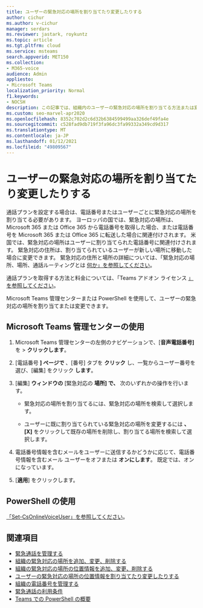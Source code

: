 ```yaml
---
title: ユーザーの緊急対応の場所を割り当てたり変更したりする
author: cichur
ms.author: v-cichur
manager: serdars
ms.reviewer: jastark, roykuntz
ms.topic: article
ms.tgt.pltfrm: cloud
ms.service: msteams
search.appverid: MET150
ms.collection:
- M365-voice
audience: Admin
appliesto:
- Microsoft Teams
localization_priority: Normal
f1.keywords:
- NOCSH
description: この記事では、組織内のユーザーの緊急対応の場所を割り当てる方法または変更する方法について学習します。
ms.custom: seo-marvel-apr2020
ms.openlocfilehash: 8352c702d2c6d32b6384599499aa326def49fa4e
ms.sourcegitcommit: c528fad9db719f3fa96dc3fa99332a349cd9d317
ms.translationtype: MT
ms.contentlocale: ja-JP
ms.lasthandoff: 01/12/2021
ms.locfileid: "49809567"
---
```

# <a name="assign-or-change-an-emergency-location-for-a-user"></a>ユーザーの緊急対応の場所を割り当てたり変更したりする

通話プランを設定する場合は、電話番号またはユーザーごとに緊急対応の場所を割り当てる必要があります。 ヨーロッパの国では、緊急対応の場所は、Microsoft 365 または Office 365 から電話番号を取得した場合、または電話番号を Microsoft 365 または Office 365 に転送した場合に関連付けされます。 米国では、緊急対応の場所はユーザーに割り当てられた電話番号に関連付けされます。 緊急対応の住所は、割り当てられているユーザーが新しい場所に移動した場合に変更できます。 緊急対応の住所と場所の詳細については、「緊急対応の場所、場所、通話ルーティングとは [何か」を参照してください](/microsoftteams/what-are-emergency-locations-addresses-and-call-routing)。
  
通話プランを取得する方法と料金については、「Teams アドオン ライセンス [」を参照してください](https://docs.microsoft.com/microsoftteams/teams-add-on-licensing/microsoft-teams-add-on-licensing)。
  
Microsoft Teams 管理センターまたは PowerShell を使用して、ユーザーの緊急対応の場所を割り当てまたは変更できます。

## <a name="using-the-microsoft-teams-admin-center"></a>Microsoft Teams 管理センターの使用

1. Microsoft Teams 管理センターの左側のナビゲーションで、[**音声電話番号]** を  >  **クリックします**。

2. [電話番号 **] ページで** 、[番号] タブを **クリック** し、一覧からユーザー番号を選び、[編集] をクリック **します**。

3. [編集] **ウィンドウの** [緊急対応の **場所] で、** 次のいずれかの操作を行います。

   - 緊急対応の場所を割り当てるには、緊急対応の場所を検索して選択します。

   - ユーザーに既に割り当てられている緊急対応の場所を変更するには **、[X]** をクリックして既存の場所を削除し、割り当てる場所を検索して選択します。

4. 電話番号情報を含むメールをユーザーに送信するかどうかに応じて、電話番号情報を含むメール ユーザーをオフまたは **オンにします**。 既定では、オンになっています。

5. [**適用**] をクリックします。

## <a name="using-powershell"></a>PowerShell の使用

[「Set-CsOnlineVoiceUser」を参照してください](https://docs.microsoft.com/powershell/module/skype/set-csonlinevoiceuser)。 

    
## <a name="related-topics"></a>関連項目

- [緊急通話を管理する](what-are-emergency-locations-addresses-and-call-routing.md)
- [組織の緊急対応の場所を追加、変更、削除する](add-change-remove-emergency-location-organization.md)
- [組織の緊急対応の場所の位置情報を追加、変更、削除する](add-change-remove-emergency-place-organization.md)
- [ユーザーの緊急対応の場所の位置情報を割り当てたり変更したりする](assign-change-emergency-place-user.md)
- [組織の電話番号を管理する](/microsoftteams/manage-phone-numbers-for-your-organization)
- [緊急通話の利用条件](/microsoftteams/emergency-calling-terms-and-conditions)
- [Teams での PowerShell の概要](teams-powershell-overview.md)
